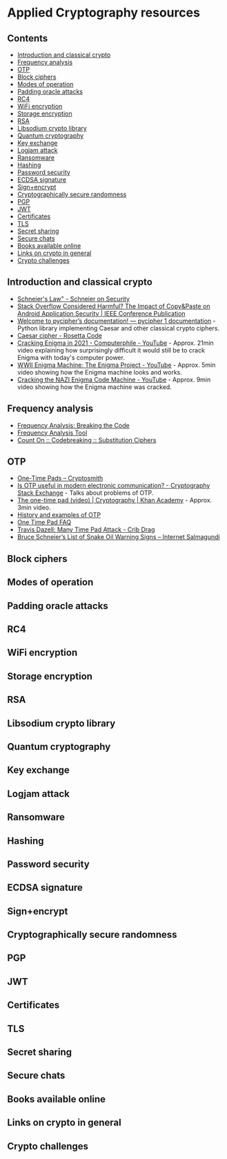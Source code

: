 # Applied Cryptography resources

## Contents

- [Introduction and classical crypto](#introduction-and-classical-crypto)
- [Frequency analysis](#frequency-analysis)
- [OTP](#otp)
- [Block ciphers](#block-ciphers)
- [Modes of operation](#modes-of-operation)
- [Padding oracle attacks](#padding-oracle-attacks)
- [RC4](#rc4)
- [WiFi encryption](#wifi-encryption)
- [Storage encryption](#storage-encryption)
- [RSA](#rsa)
- [Libsodium crypto library](#libsodium-crypto-library)
- [Quantum cryptography](#quantum-cryptography)
- [Key exchange](#key-exchange)
- [Logjam attack](#logjam-attack)
- [Ransomware](#ransomware)
- [Hashing](#hashing)
- [Password security](#password-security)
- [ECDSA signature](#ecdsa-signature)
- [Sign+encrypt](#signencrypt)
- [Cryptographically secure randomness](#cryptographically-secure-randomness)
- [PGP](#pgp)
- [JWT](#jwt)
- [Certificates](#certificates) 
- [TLS](#tls)
- [Secret sharing](#secret-sharing)
- [Secure chats](#secure-chats)
- [Books available online](#books-available-online)
- [Links on crypto in general](#links-on-crypto-in-general)
- [Crypto challenges](#crypto-challenges)



## Introduction and classical crypto

- [Schneier's Law" - Schneier on Security](https://www.schneier.com/blog/archives/2011/04/schneiers_law.html)
- [Stack Overflow Considered Harmful? The Impact of Copy&Paste on Android Application Security | IEEE Conference Publication](https://ieeexplore.ieee.org/document/7958574)
- [Welcome to pycipher’s documentation! — pycipher 1 documentation](https://pycipher.readthedocs.io/en/master/#caesar-cipher) - Python library implementing Caesar and other classical crypto ciphers.
- [Caesar cipher - Rosetta Code](https://rosettacode.org/wiki/Caesar_cipher)
- [Cracking Enigma in 2021 - Computerphile - YouTube](https://www.youtube.com/watch?v=RzWB5jL5RX0) - Approx. 21min video explaining how surprisingly difficult it would still be to crack Enigma with today's computer power.
- [WWII Enigma Machine: The Enigma Project - YouTube](https://www.youtube.com/watch?v=elYw4Ve4F-I) - Approx. 5min video showing how the Enigma machine looks and works.
- [Cracking the NAZI Enigma Code Machine - YouTube](https://www.youtube.com/watch?v=Hb44bGY2KdU) - Approx. 9min video showing how the Enigma machine was cracked.


## Frequency analysis

- [Frequency Analysis: Breaking the Code](http://crypto.interactive-maths.com/frequency-analysis-breaking-the-code.html)
- [Frequency Analysis Tool](https://www.dcode.fr/frequency-analysis)
- [Count On :: Codebreaking :: Substitution Ciphers](http://www.counton.org/explorer/codebreaking/frequency-analysis.php)


## OTP

- [One-Time Pads – Cryptosmith](https://cryptosmith.com/2007/06/09/one-time-pads/)
- [Is OTP useful in modern electronic communication? - Cryptography Stack Exchange](https://crypto.stackexchange.com/a/11205) - Talks about problems of OTP.
- [The one-time pad (video) | Cryptography | Khan Academy](https://www.khanacademy.org/computing/computer-science/cryptography/crypt/v/one-time-pad) - Approx. 3min video.
- [History and examples of OTP](http://users.telenet.be/d.rijmenants/en/onetimepad.htm)
- [One Time Pad FAQ](http://www.ranum.com/security/computer_security/papers/otp-faq/index.htm)
- [Travis Dazell: Many Time Pad Attack - Crib Drag](http://travisdazell.blogspot.com/2012/11/many-time-pad-attack-crib-drag.html)
- [Bruce Schneier’s List of Snake Oil Warning Signs – Internet Salmagundi](https://internet-salmagundi.com/2020/05/bruce-schneiers-list-of-snake-oil-warning-signs/)



## Block ciphers

## Modes of operation

## Padding oracle attacks

## RC4

## WiFi encryption

## Storage encryption

## RSA

## Libsodium crypto library

## Quantum cryptography

## Key exchange

## Logjam attack

## Ransomware

## Hashing

## Password security

## ECDSA signature

## Sign+encrypt

## Cryptographically secure randomness

## PGP

## JWT

## Certificates 

## TLS

## Secret sharing

## Secure chats

## Books available online

## Links on crypto in general

## Crypto challenges
